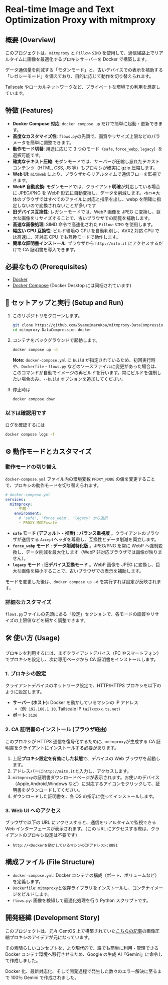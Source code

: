 # Real-time Image and Text Optimization Proxy with mitmproxy

## 概要 (Overview)

このプロジェクトは、`mitmproxy` と `Pillow-SIMD` を使用して、通信経路上でリアルタイムに画像を最適化するプロキシサーバーを Docker で構築します。

データ通信量を削減する「モダンモード」と、古いデバイスでの表示を補助する「レガシーモード」を備えており、目的に応じて動作を切り替えられます。

Tailscale やローカルネットワークなど、プライベートな環境での利用を想定しています。

## 特徴 (Features)

- **Docker Compose 対応**: `docker compose up` だけで簡単に起動・更新できます。
- **高度なカスタマイズ性**: `flows.py`の先頭で、画質やリサイズ上限などのパラメータを簡単に調整できます。
- **動作モード切替**: 用途に応じて 3 つのモード（`safe`, `force_webp`, `legacy`）を選択可能です。
- **確実なテキスト圧縮**: モダンモードでは、サーバーが圧縮し忘れたテキストコンテンツ（HTML, CSS, JS 等）もプロキシが確実に gzip 圧縮します。
- **Web UI**: `mitmweb` により、ブラウザからリアルタイムで通信フローを監視できます。
- **WebP 自動変換**: モダンモードでは、クライアント**明確**が対応している場合に JPEG/PNG を WebP 形式に自動変換し、データを削減します。`<br>`※大体のブラウザではすべてのファイルに対応と指示を出し、webp を明確に指定しないので変換されないことが多いです
- **旧デバイス互換性**: レガシーモードでは、WebP 画像を JPEG に変換し、巨大な画像をリサイズすることで、古いブラウザでの閲覧を補助します。
- **高速な画像処理**: SIMD 命令で高速化された `Pillow-SIMD` を使用します。
- **幅広い CPU 互換性**: ビルド環境の CPU を自動判別し、AVX2 対応 CPU では高速に、非対応 CPU でも互換モードで動作します。
- **簡単な証明書インストール**: ブラウザから `http://mitm.it` にアクセスするだけで CA 証明書を導入できます。

## 必要なもの (Prerequisites)

- [Docker](https://www.docker.com/get-started)
- [Docker Compose](https://docs.docker.com/compose/install/) (Docker Desktop には同梱されています)

## 🚀 セットアップと実行 (Setup and Run)

1. このリポジトリをクローンします。

   ```bash
   git clone https://github.com/SyameimaruKoa/mitmproxy-DataCompression-docker.git
   cd mitmproxy-DataCompression-docker
   ```

2. コンテナをバックグラウンドで起動します。

   ```bash
   docker compose up -d
   ```

   **Note:** `docker-compose.yml` に `build` が指定されているため、初回実行時や、`Dockerfile`・`flows.py` などのソースファイルに変更があった場合は、このコマンドが自動でイメージの再ビルドを行います。常にビルドを強制したい場合のみ、`--build` オプションを追加してください。

3. 停止時は

   ```bash
   docker compose down
   ```

### 以下は確認用です

ログを確認するには

```bash
docker compose logs -f
```

## ⚙️ 動作モードとカスタマイズ

### 動作モードの切り替え

`docker-compose.yml` ファイル内の環境変数 `PROXY_MODE` の値を変更することで、プロキシの動作モードを切り替えられます。

```yaml
# docker-compose.yml
services:
  mitmproxy:
    --中略--
    environment:
      # 'safe', 'force_webp', 'legacy' から選択
      - PROXY_MODE=safe
```

- **`safe` モード (デフォルト・推奨)** : **バランス重視版** 。クライアントのブラウザが送信する `Accept`ヘッダを尊重し、互換性とデータ削減を両立します。
- **`force_webp` モード** : **データ削減特化版** 。JPEG/PNG を常に WebP へ強制変換し、データ削減を最大化します（WebP 非対応ブラウザでは画像が映りません）。
- **`legacy` モード** : **旧デバイス互換モード** 。WebP 画像を JPEG に変換し、巨大な画像を縮小することで、古いブラウザでの表示を補助します。

モードを変更した後は、`docker compose up -d` を実行すれば設定が反映されます。

### 詳細なカスタマイズ

`flows.py`ファイルの先頭にある「設定」セクションで、各モードの画質やリサイズの上限値などを細かく調整できます。

## 🛠️ 使い方 (Usage)

プロキシを利用するには、まずクライアントデバイス（PC やスマートフォン）でプロキシを設定し、次に専用ページから CA 証明書をインストールします。

### 1. プロキシの設定

クライアントデバイスのネットワーク設定で、HTTP/HTTPS プロキシを以下のように設定します。

- **サーバー (ホスト)**: Docker を動かしているマシンの IP アドレス
  - (例: `192.168.1.10`, Tailscale IP `tailxxxxx.ts.net`)
- **ポート**: `3126`

### 2. CA 証明書のインストール (ブラウザ経由)

このプロキシが HTTPS 通信を復号化するために、`mitmproxy`が生成する CA 証明書をクライアントにインストールする必要があります。

1. 上記**プロキシ設定を有効にした状態**で、デバイスの Web ブラウザを起動します。
2. アドレスバーに`http://mitm.it`と入力し、アクセスします。
3. `mitmproxy`の証明書ダウンロードページが表示されます。お使いのデバイス（Apple,Android,Windows など）に対応するアイコンをクリックして、証明書をダウンロードしてください。
4. ダウンロードした証明書を、各 OS の指示に従ってインストールします。

### 3. Web UI へのアクセス

ブラウザで以下の URL にアクセスすると、通信をリアルタイムで監視できる Web インターフェースが表示されます。（この URL にアクセスする際は、クライアントのプロキシ設定は不要です）

- `http://<Dockerを動かしているマシンのIPアドレス>:8081`

## 構成ファイル (File Structure)

- `docker-compose.yml`: Docker コンテナの構成（ポート、ボリュームなど）を定義します。
- `Dockerfile`: `mitmproxy`と依存ライブラリをインストールし、コンテナイメージをビルドします。
- `flows.py`: 画像を検知して最適化処理を行う Python スクリプトです。

## 開発経緯 (Development Story)

このプロジェクトは、元々 CentOS 上で構築されていた[こちらの記事](https://qiita.com/tongari0/items/ffa3297630547c3bb712)の画像圧縮プロキシのアイデアが元になっています。

その素晴らしいコンセプトを、より現代的で、誰でも簡単に利用・管理できる Docker コンテナ環境へ移行させるため、Google の生成 AI「Gemini」に命令して作成しました。

Docker 化、最新対応化、そして開発過程で発生した数々のエラー解決に至るまで 100％ Gemini で作成されました。
